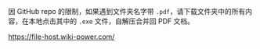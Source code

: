 因 GitHub repo 的限制，如果遇到文件夹名字带 `.pdf`，请下载文件夹中的所有内容，在本地点击其中的 `.exe` 文件，自解压合并回 PDF 文档。

https://file-host.wiki-power.com/
